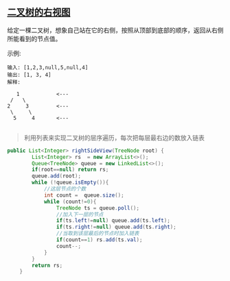 ## [二叉树的右视图](https://leetcode-cn.com/problems/binary-tree-right-side-view/)

 给定一棵二叉树，想象自己站在它的右侧，按照从顶部到底部的顺序，返回从右侧所能看到的节点值。 

示例:

```
输入: [1,2,3,null,5,null,4]
输出: [1, 3, 4]
解释:

   1            <---
 /   \
2     3         <---
 \     \
  5     4       <---


```

>利用列表来实现二叉树的层序遍历，每次把每层最右边的数放入链表

```java
public List<Integer> rightSideView(TreeNode root) {
        List<Integer> rs  = new ArrayList<>();
        Queue<TreeNode> queue = new LinkedList<>();
        if(root==null) return rs;
        queue.add(root);
        while (!queue.isEmpty()){
            //这层节点的个数
            int count =  queue.size();
            while (count!=0){
                TreeNode ts = queue.poll();
                //加入下一层的节点
                if(ts.left!=null) queue.add(ts.left);
                if(ts.right!=null) queue.add(ts.right);
                //当取到该层最后的节点时加入链表
                if(count==1) rs.add(ts.val);
                count--;
            }
        }
        return rs;
    }
```

